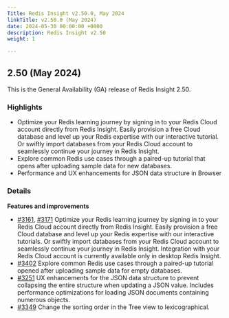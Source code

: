 ```yaml
---
Title: Redis Insight v2.50.0, May 2024
linkTitle: v2.50.0 (May 2024)
date: 2024-05-30 00:00:00 +0000
description: Redis Insight v2.50
weight: 1

---
```

## 2.50 (May 2024)
This is the General Availability (GA) release of Redis Insight 2.50.

### Highlights
- Optimize your Redis learning journey by signing in to your Redis Cloud account directly from Redis Insight. Easily provision a free Cloud database and level up your Redis expertise with our interactive tutorial. Or swiftly import databases from your Redis Cloud account to seamlessly continue your journey in Redis Insight.
- Explore common Redis use cases through a paired-up tutorial that opens after uploading sample data for new databases.
- Performance and UX enhancements for JSON data structure in Browser

### Details

**Features and improvements**
- [#3161](https://github.com/RedisInsight/RedisInsight/pull/3161), [#3171](https://github.com/RedisInsight/RedisInsight/pull/3171) Optimize your Redis learning journey by signing in to your Redis Cloud account directly from Redis Insight. Easily provision a free Cloud database and level up your Redis expertise with our interactive tutorials. Or swiftly import databases from your Redis Cloud account to seamlessly continue your journey in Redis Insight. Integration with your Redis Cloud account is currently available only in desktop Redis Insight.
- [#3402](https://github.com/RedisInsight/RedisInsight/pull/3402) Explore common Redis use cases through a paired-up tutorial opened after uploading sample data for empty databases.
- [#3251](https://github.com/RedisInsight/RedisInsight/pull/3251) UX enhancements for the JSON data structure to prevent collapsing the entire structure when updating a JSON value. Includes performance optimizations for loading JSON documents containing numerous objects.
- [#3349](https://github.com/RedisInsight/RedisInsight/pull/3349) Change the sorting order in the Tree view to lexicographical.
